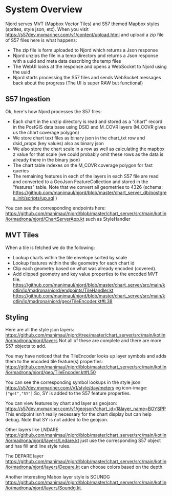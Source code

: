 # System Overview

Njord serves MVT (Mapbox Vector Tiles) and S57 themed Mapbox styles (sprites, style json, etc). When you visit https://s57dev.mxmariner.com/v1/content/upload.html and upload a zip file of S57 files here is what happens:
* The zip file is form uploaded to Njord which returns a Json response
* Njord unzips the file in a temp directory and returns a Json response with a uuid and meta data describing the temp files
* The WebUI looks at the response and opens a WebSocket to Njord using the uuid
* Njord starts processing the S57 files and sends WebSocket messages back about the progress
  (The UI is super RAW but functional)

## S57 Ingestion
Ok, here's how Njord processes the S57 files:
* Each chart in the unzip directory is read and stored as a "chart" record in the PostGIS data base using DSID and M_COVR layers (M_COVR gives us the chart coverage polygon)
* We store chart text files as binary json in the chart_txt row and dsid_props (key values) also as binary json
* We also store the chart scale in a row as well as calculating the mapbox z value for that scale (we could probably omit these rows as the data is already there in the binary json)
* The chart table indexes on the M_COVR coverage polygon for fast queries
* The remaining features in each of the layers in each S57 file are read and converted to a GeoJson FeatureCollection and stored in the "features" table. Note that we convert all geometries to 4326
  (schema: https://github.com/manimaul/njord/blob/master/chart_server_db/postgres_init/scripts/up.sql )

You can see the corresponding endpoints here: https://github.com/manimaul/njord/blob/master/chart_server/src/main/kotlin/io/madrona/njord/ChartServerApp.kt such as StyleHandler

## MVT Tiles
When a tile is fetched we do the following:
* Lookup charts within the tile envelope sorted by scale
* Lookup features within the tile geometry for each chart id
* Clip each geometry based on what was already encoded (covered).
* Add clipped geometry and key value properties to the encoded MVT tile.
  https://github.com/manimaul/njord/blob/master/chart_server/src/main/kotlin/io/madrona/njord/endpoints/TileHandler.kt
  https://github.com/manimaul/njord/blob/master/chart_server/src/main/kotlin/io/madrona/njord/geo/TileEncoder.kt#L38

## Styling

Here are all the style json layers: https://github.com/manimaul/njord/tree/master/chart_server/src/main/kotlin/io/madrona/njord/layers
Not all of these are complete and there are more S57 objects to add.

You may have noticed that the TileEncoder looks up layer symbols and adds them to the encoded tile feature(s) properties:
https://github.com/manimaul/njord/blob/master/chart_server/src/main/kotlin/io/madrona/njord/geo/TileEncoder.kt#L50

You can see the corresponding symbol lookups in the style json: https://s57dev.mxmariner.com//v1/style/day/meters
eg icon-image: `["get","SY"]`
So, SY is added to the S57 feature properties.

You can view features by chart and layer as geojson: https://s57dev.mxmariner.com/v1/geojson?chart_id=1&layer_name=BOYSPP
This endpoint isn't really necessary for the chart display but can help debug. Note that SY is not added to the geojson.

Other layers like LNDARE https://github.com/manimaul/njord/blob/master/chart_server/src/main/kotlin/io/madrona/njord/layers/Lndare.kt just use the corresponding S57 object and has fill and line style rules.

The DEPARE layer https://github.com/manimaul/njord/blob/master/chart_server/src/main/kotlin/io/madrona/njord/layers/Depare.kt can choose colors based on the depth.

Another interesting Mabox layer style is SOUNDG https://github.com/manimaul/njord/blob/master/chart_server/src/main/kotlin/io/madrona/njord/layers/Soundg.kt. 